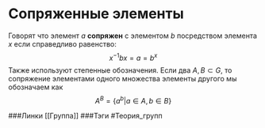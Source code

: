 # Сопряженные элементы
Говорят что элемент $a$ **сопряжен** с элементом $b$ посредством элемента $x$ если справедливо равенство: $$x^{-1}bx=a=b^x$$
Также используют степенные обозначения.
Если два $A,B\subset G$, то сопряжение элементами одного множества элементы другого мы обозначаем как 
$$
A^{B}=\{a^{b}|a\in A,b\in B\}
$$

###Линки [[Группа]]
###Тэги 
 #Теория_групп 